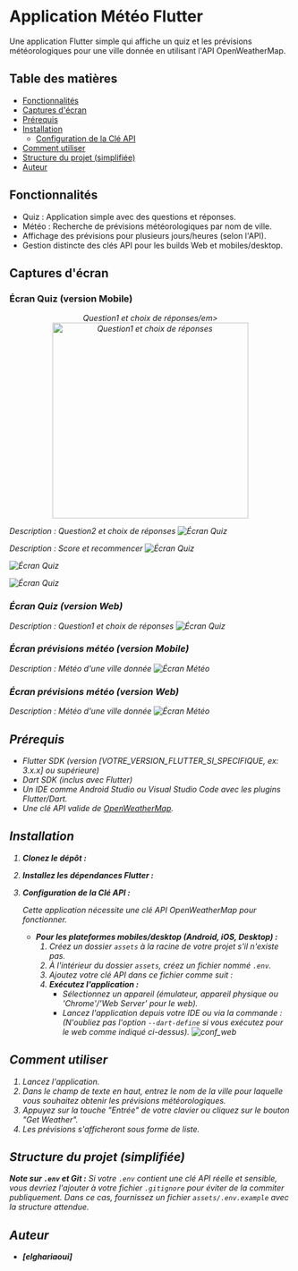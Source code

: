 # Application Météo Flutter

Une application Flutter simple qui affiche un quiz et les prévisions météorologiques pour une ville donnée en utilisant l'API OpenWeatherMap.

## Table des matières
* [Fonctionnalités](#fonctionnalités)
* [Captures d'écran](#captures-décran)
* [Prérequis](#prérequis)
* [Installation](#installation)
    * [Configuration de la Clé API](#configuration-de-la-clé-api)
* [Comment utiliser](#comment-utiliser)
* [Structure du projet (simplifiée)](#structure-du-projet-simplifiée)
* [Auteur](#auteur)

## Fonctionnalités

*   Quiz : Application simple avec des questions et réponses.
*   Météo : Recherche de prévisions météorologiques par nom de ville.
*   Affichage des prévisions pour plusieurs jours/heures (selon l'API).
*   Gestion distincte des clés API pour les builds Web et mobiles/desktop.

## Captures d'écran

### Écran Quiz (version Mobile)

<p align="center">
  <em>Question1 et choix de réponses/em><br/>
  <img src="assets/images/Capture_quiz_1.png" alt="Question1 et choix de réponses" width="350"/>
</p>

*Description : Question2 et choix de réponses*
![Écran Quiz](assets/images/Capture_quiz_2.png)

*Description : Score et recommencer*
![Écran Quiz](assets/images/Capture_quiz_score_ok.png)

![Écran Quiz](assets/images/Capture_quiz_score_ko_1.png)

![Écran Quiz](assets/images/Capture_quiz_score_ko_2.png)

### Écran Quiz (version Web)

*Description : Question1 et choix de réponses*
![Écran Quiz](assets/images/Capture_quiz_version_web.png)


### Écran prévisions météo (version Mobile)

*Description : Météo d'une ville donnée*
![Écran Météo](assets/images/Capture_weather.png)

### Écran prévisions météo (version Web)

*Description : Météo d'une ville donnée*
![Écran Météo](assets/images/Capture_quiz_version_web.png)


## Prérequis

*   Flutter SDK (version [VOTRE_VERSION_FLUTTER_SI_SPECIFIQUE, ex: 3.x.x] ou supérieure)
*   Dart SDK (inclus avec Flutter)
*   Un IDE comme Android Studio ou Visual Studio Code avec les plugins Flutter/Dart.
*   Une clé API valide de [OpenWeatherMap](https://openweathermap.org/api).

## Installation

1.  **Clonez le dépôt :**
2.  **Installez les dépendances Flutter :**
3.  **Configuration de la Clé API :**

    Cette application nécessite une clé API OpenWeatherMap pour fonctionner.

    *   **Pour les plateformes mobiles/desktop (Android, iOS, Desktop) :**
        1.  Créez un dossier `assets` à la racine de votre projet s'il n'existe pas.
        2.  À l'intérieur du dossier `assets`, créez un fichier nommé `.env`.
        3.  Ajoutez votre clé API dans ce fichier comme suit :    
        4.  **Exécutez l'application :**
            *   Sélectionnez un appareil (émulateur, appareil physique ou 'Chrome'/'Web Server' pour le web).
            *   Lancez l'application depuis votre IDE ou via la commande :
                (N'oubliez pas l'option `--dart-define` si vous exécutez pour le web comme indiqué ci-dessus).
                ![conf_web](assets/images/Capture_conf_version_web.png)
                
## Comment utiliser

1.  Lancez l'application.
2.  Dans le champ de texte en haut, entrez le nom de la ville pour laquelle vous souhaitez obtenir les prévisions météorologiques.
3.  Appuyez sur la touche "Entrée" de votre clavier ou cliquez sur le bouton "Get Weather".
4.  Les prévisions s'afficheront sous forme de liste.


## Structure du projet (simplifiée)      
**Note sur `.env` et Git :** Si votre `.env` contient une clé API réelle et sensible, vous devriez l'ajouter à votre fichier `.gitignore` pour éviter de la commiter publiquement. Dans ce cas, fournissez un fichier `assets/.env.example` avec la structure attendue.

## Auteur

*   **[elghariaoui]**
    
